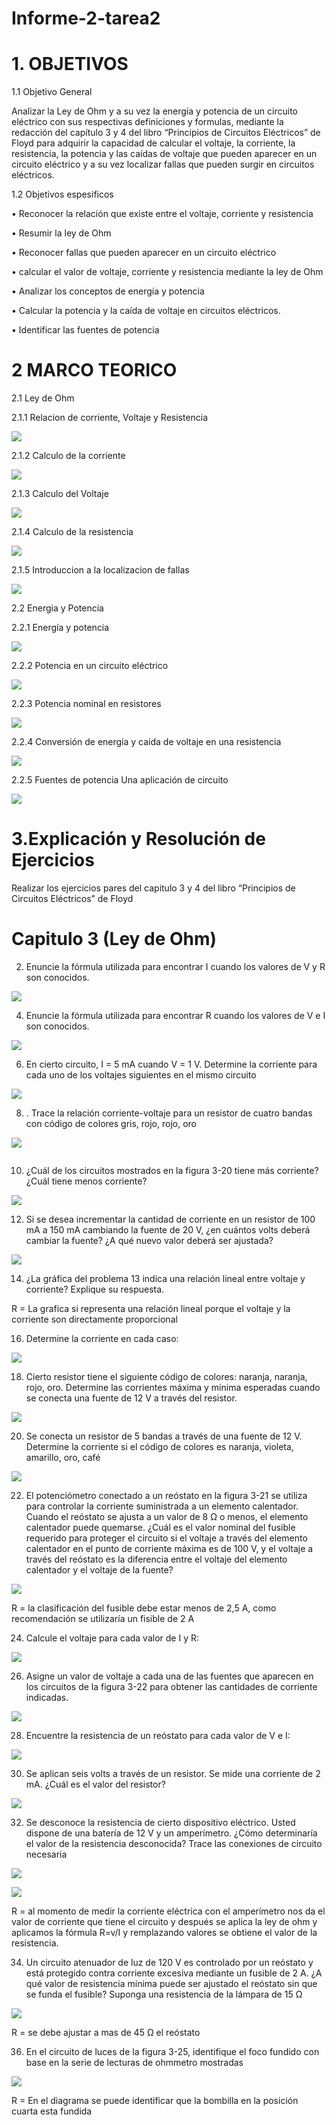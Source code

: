 # Informe-2-tarea2
# 1. OBJETIVOS

1.1 Objetivo General 

Analizar la Ley de Ohm y a su vez la energía y potencia de un circuito eléctrico con sus respectivas definiciones y formulas, mediante la redacción del capítulo 3 y 4 del libro “Principios de Circuitos Eléctricos” de Floyd para adquirir la capacidad de calcular el voltaje, la corriente, la resistencia, la potencia y las caídas de voltaje que pueden aparecer en un circuito eléctrico y a su vez localizar fallas que pueden surgir en circuitos eléctricos.

1.2 Objetivos espesificos

•	Reconocer la relación que existe entre el voltaje, corriente y resistencia

•	Resumir la ley de Ohm

•	Reconocer fallas que pueden aparecer en un circuito eléctrico

•	calcular el valor de voltaje, corriente y resistencia mediante la ley de Ohm

•	Analizar los conceptos de energía y potencia

•	Calcular la potencia y la caída de voltaje en circuitos eléctricos.

•	Identificar las fuentes de potencia

# 2 MARCO TEORICO

 2.1 Ley de Ohm

2.1.1 Relacion de corriente, Voltaje y Resistencia 

![](https://github.com/dasalazar20/Informe-2-tarea2/blob/main/Imagenes/img%201.jpg)

2.1.2 Calculo de la corriente

![](https://github.com/dasalazar20/Informe-2-tarea2/blob/main/Imagenes/img%202.jpg)

2.1.3 Calculo del Voltaje 

![](https://github.com/dasalazar20/Informe-2-tarea2/blob/main/Imagenes/img%203.jpg)

2.1.4 Calculo de la resistencia 

![](https://github.com/dasalazar20/Informe-2-tarea2/blob/main/Imagenes/img%204.jpg)

2.1.5 Introduccion a la localizacion de fallas 

![](https://github.com/dasalazar20/Informe-2-tarea2/blob/main/Imagenes/img%205.jpg)

 2.2 Energia y Potencia 
 
2.2.1 Energía y potencia

![](https://github.com/dasalazar20/Informe-2-tarea2/blob/main/Imagenes/img%206.jpg)

2.2.2 Potencia en un circuito eléctrico

![](https://github.com/dasalazar20/Informe-2-tarea2/blob/main/Imagenes/img%207.jpg)

2.2.3 Potencia nominal en resistores

![](https://github.com/dasalazar20/Informe-2-tarea2/blob/main/Imagenes/img%208.jpg)

2.2.4 Conversión de energía y caída de voltaje en una resistencia

![](https://github.com/dasalazar20/Informe-2-tarea2/blob/main/Imagenes/img%209.jpg)

2.2.5 Fuentes de potencia Una aplicación de circuito

![](https://github.com/dasalazar20/Informe-2-tarea2/blob/main/Imagenes/img%2010.jpg)

# 3.Explicación y Resolución de Ejercicios 

Realizar los ejercicios pares del capitulo 3 y 4 del libro “Principios de Circuitos Eléctricos” de Floyd 

# Capitulo 3 (Ley de Ohm)

2) Enuncie la fórmula utilizada para encontrar I cuando los valores de V y R son conocidos.

![](https://github.com/dasalazar20/Informe-2-tarea2/blob/main/Ejercicios/Capitulo%203/ima%202.png)

4) Enuncie la fórmula utilizada para encontrar R cuando los valores de V e I son conocidos.

![](https://github.com/dasalazar20/Informe-2-tarea2/blob/main/Ejercicios/Capitulo%203/ima%204.png)

6) En cierto circuito, I = 5 mA cuando V = 1 V. Determine la corriente para cada uno de los voltajes siguientes en el mismo circuito

![](https://github.com/dasalazar20/Informe-2-tarea2/blob/main/Ejercicios/Capitulo%203/ima%206.png)

8) . Trace la relación corriente-voltaje para un resistor de cuatro bandas con código de colores gris, rojo, rojo, oro

![](https://github.com/dasalazar20/Informe-2-tarea2/blob/main/Ejercicios/Capitulo%203/ima%208.png)

![]()

10) ¿Cuál de los circuitos mostrados en la figura 3-20 tiene más corriente? ¿Cuál tiene menos corriente?

![](https://github.com/dasalazar20/Informe-2-tarea2/blob/main/Ejercicios/Capitulo%203/ima%2010.png)

12) Si se desea incrementar la cantidad de corriente en un resistor de 100 mA a 150 mA cambiando la fuente de 20 V, ¿en cuántos volts deberá cambiar la fuente? ¿A qué nuevo valor deberá ser ajustada?

![](https://github.com/dasalazar20/Informe-2-tarea2/blob/main/Ejercicios/Capitulo%203/ima%2012.png)

14) ¿La gráfica del problema 13 indica una relación lineal entre voltaje y corriente? Explique su respuesta.

R = La grafica si representa una relación lineal porque el voltaje y la corriente son directamente proporcional

16) Determine la corriente en cada caso:

![](https://github.com/dasalazar20/Informe-2-tarea2/blob/main/Ejercicios/Capitulo%203/ima%2016.png)

18) Cierto resistor tiene el siguiente código de colores: naranja, naranja, rojo, oro. Determine las corrientes máxima y mínima esperadas cuando se conecta una fuente de 12 V a través del resistor.

![](https://github.com/dasalazar20/Informe-2-tarea2/blob/main/Ejercicios/Capitulo%203/ima%2018.png)

20)  Se conecta un resistor de 5 bandas a través de una fuente de 12 V. Determine la corriente si el código de colores es naranja, violeta, amarillo, oro, café

![](https://github.com/dasalazar20/Informe-2-tarea2/blob/main/Ejercicios/Capitulo%203/ima%2020.png)

22) El potenciómetro conectado a un reóstato en la figura 3-21 se utiliza para controlar la corriente suministrada a un elemento calentador. Cuando el reóstato se ajusta a un valor de 8 Ω o menos, el elemento calentador puede quemarse. ¿Cuál es el valor nominal del fusible requerido para proteger el circuito si el voltaje a través del elemento calentador en el punto de corriente máxima es de 100 V, y el voltaje a través del reóstato es la diferencia entre el voltaje del elemento calentador y el voltaje de la fuente?

![](https://github.com/dasalazar20/Informe-2-tarea2/blob/main/Ejercicios/Capitulo%203/ima%2022.png)

R = la clasificación del fusible debe estar menos de 2,5 A, como recomendación se utilizaría un fisible de 2 A

24) Calcule el voltaje para cada valor de I y R: 

![](https://github.com/dasalazar20/Informe-2-tarea2/blob/main/Ejercicios/Capitulo%203/ima%2024.png)

26) Asigne un valor de voltaje a cada una de las fuentes que aparecen en los circuitos de la figura 3-22 para obtener las cantidades de corriente indicadas.

![](https://github.com/dasalazar20/Informe-2-tarea2/blob/main/Ejercicios/Capitulo%203/ima%2026.png)

28) Encuentre la resistencia de un reóstato para cada valor de V e I:

![](https://github.com/dasalazar20/Informe-2-tarea2/blob/main/Ejercicios/Capitulo%203/ima%2028.png)

30)  Se aplican seis volts a través de un resistor. Se mide una corriente de 2 mA. ¿Cuál es el valor del resistor?

![](https://github.com/dasalazar20/Informe-2-tarea2/blob/main/Ejercicios/Capitulo%203/ima%2030.png)

32) Se desconoce la resistencia de cierto dispositivo eléctrico. Usted dispone de una batería de 12 V y un amperímetro. ¿Cómo determinaría el valor de la resistencia desconocida? Trace las conexiones de circuito necesaria

![](https://github.com/dasalazar20/Informe-2-tarea2/blob/main/Ejercicios/Capitulo%203/ima%2032.png)

![](https://github.com/dasalazar20/Informe-2-tarea2/blob/main/Ejercicios/Capitulo%203/ima%2032.1.png)

R = al momento de medir la corriente eléctrica con el amperímetro nos da el valor de corriente que tiene el circuito y después se aplica la ley de ohm y aplicamos la fórmula R=v/I  y remplazando valores se obtiene el valor de la resistencia.

34) Un circuito atenuador de luz de 120 V es controlado por un reóstato y está protegido contra corriente excesiva mediante un fusible de 2 A. ¿A qué valor de resistencia mínima puede ser ajustado el reóstato sin que se funda el fusible? Suponga una resistencia de la lámpara de 15 Ω

![](https://github.com/dasalazar20/Informe-2-tarea2/blob/main/Ejercicios/Capitulo%203/ima%2034.png)

R = se debe ajustar a mas de 45 Ω el reóstato  

36) En el circuito de luces de la figura 3-25, identifique el foco fundido con base en la serie de lecturas de ohmmetro mostradas

![](https://github.com/dasalazar20/Informe-2-tarea2/blob/main/Ejercicios/Capitulo%203/ima%2036.png)

R = En el diagrama se puede identificar que la bombilla en la posición cuarta esta fundida 
